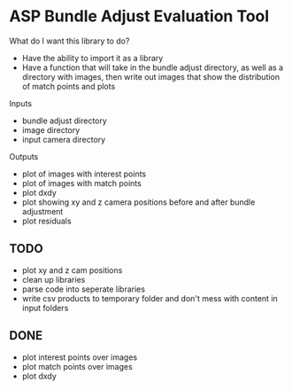 # ASP Bundle Adjust Evaluation Tool
What do I want this library to do?

- Have the ability to import it as a library
- Have a function that will take in the bundle adjust directory, as well as a directory with images, then write out images that show the distribution of match points and plots

Inputs
- bundle adjust directory
- image directory
- input camera directory

Outputs
- plot of images with interest points
- plot of images with match points
- plot dxdy
- plot showing xy and z camera positions before and after bundle adjustment
- plot residuals


## TODO


- plot xy and z cam positions
- clean up libraries
- parse code into seperate libraries
- write csv products to temporary folder and don't mess with content in input folders

## DONE

- plot interest points over images
- plot match points over images
- plot dxdy


